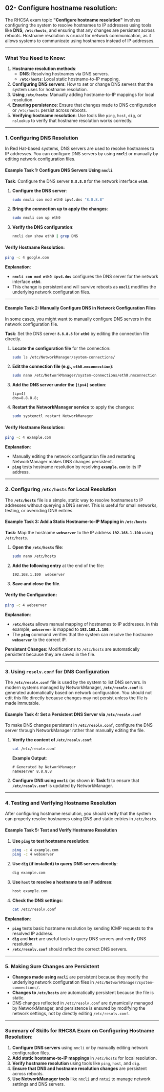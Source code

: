 ## 02- Configure hostname resolution:

The RHCSA exam topic **"Configure hostname resolution"** involves configuring the system to resolve hostnames to IP addresses using tools like **DNS**, **`/etc/hosts`**, and ensuring that any changes are persistent across reboots. Hostname resolution is crucial for network communication, as it allows systems to communicate using hostnames instead of IP addresses.


---

### **What You Need to Know:**
1. **Hostname resolution methods**: 
   - **DNS**: Resolving hostnames via DNS servers.
   - **`/etc/hosts`**: Local static hostname-to-IP mapping.
2. **Configuring DNS servers**: How to set or change DNS servers that the system uses for hostname resolution.
3. **Using `/etc/hosts`**: Manually adding hostname-to-IP mappings for local resolution.
4. **Ensuring persistence**: Ensure that changes made to DNS configuration or `/etc/hosts` persist across reboots.
5. **Verifying hostname resolution**: Use tools like `ping`, `host`, `dig`, or `nslookup` to verify that hostname resolution works correctly.

---

### **1. Configuring DNS Resolution**

In Red Hat-based systems, DNS servers are used to resolve hostnames to IP addresses. You can configure DNS servers by using **`nmcli`** or manually by editing network configuration files.

#### **Example Task 1: Configure DNS Servers Using `nmcli`**

**Task:** Configure the DNS server **`8.8.8.8`** for the network interface **`eth0`**.

1. **Configure the DNS server**:
   ```bash
   sudo nmcli con mod eth0 ipv4.dns "8.8.8.8"
   ```

2. **Bring the connection up to apply the changes**:
   ```bash
   sudo nmcli con up eth0
   ```

3. **Verify the DNS configuration**:
   ```bash
   nmcli dev show eth0 | grep DNS
   ```

#### **Verify Hostname Resolution**:
```bash
ping -c 4 google.com
```

**Explanation**:
- **`nmcli con mod eth0 ipv4.dns`** configures the DNS server for the network interface **`eth0`**.
- This change is persistent and will survive reboots as **`nmcli`** modifies the underlying network configuration files.

---

#### **Example Task 2: Manually Configure DNS in Network Configuration Files**

In some cases, you might want to manually configure DNS servers in the network configuration file.

**Task:** Set the DNS server **`8.8.8.8`** for **`eth0`** by editing the connection file directly.

1. **Locate the configuration file** for the connection:
   ```bash
   sudo ls /etc/NetworkManager/system-connections/
   ```

2. **Edit the connection file (e.g., `eth0.nmconnection`)**:
   ```bash
   sudo nano /etc/NetworkManager/system-connections/eth0.nmconnection
   ```

3. **Add the DNS server under the `[ipv4]` section**:
   ```
   [ipv4]
   dns=8.8.8.8;
   ```

4. **Restart the NetworkManager service** to apply the changes:
   ```bash
   sudo systemctl restart NetworkManager
   ```

#### **Verify Hostname Resolution**:
```bash
ping -c 4 example.com
```

**Explanation**:
- Manually editing the network configuration file and restarting NetworkManager makes DNS changes persistent.
- **`ping`** tests hostname resolution by resolving **`example.com`** to its IP address.

---

### **2. Configuring `/etc/hosts` for Local Resolution**

The **`/etc/hosts`** file is a simple, static way to resolve hostnames to IP addresses without querying a DNS server. This is useful for small networks, testing, or overriding DNS entries.

#### **Example Task 3: Add a Static Hostname-to-IP Mapping in `/etc/hosts`**

**Task:** Map the hostname **`webserver`** to the IP address **`192.168.1.100`** using `/etc/hosts`.

1. **Open the `/etc/hosts` file**:
   ```bash
   sudo nano /etc/hosts
   ```

2. **Add the following entry** at the end of the file:
   ```
   192.168.1.100  webserver
   ```

3. **Save and close the file**.

#### **Verify the Configuration**:
```bash
ping -c 4 webserver
```

**Explanation**:
- **`/etc/hosts`** allows manual mapping of hostnames to IP addresses. In this example, **`webserver`** is mapped to **`192.168.1.100`**.
- The **`ping`** command verifies that the system can resolve the hostname **`webserver`** to the correct IP.

**Persistent Changes**: Modifications to `/etc/hosts` are automatically persistent because they are saved in the file.

---

### **3. Using `resolv.conf` for DNS Configuration**

The **`/etc/resolv.conf`** file is used by the system to list DNS servers. In modern systems managed by NetworkManager, **`/etc/resolv.conf`** is generated automatically based on network configuration. You should not edit this file directly because changes may not persist unless the file is made immutable.

#### **Example Task 4: Set a Persistent DNS Server via `/etc/resolv.conf`**

To make DNS changes persistent in **`/etc/resolv.conf`**, configure the DNS server through NetworkManager rather than manually editing the file.

1. **Verify the content of `/etc/resolv.conf`**:
   ```bash
   cat /etc/resolv.conf
   ```

   **Example Output**:
   ```
   # Generated by NetworkManager
   nameserver 8.8.8.8
   ```

2. **Configure DNS using `nmcli`** (as shown in **Task 1**) to ensure that **`/etc/resolv.conf`** is updated by NetworkManager.

---

### **4. Testing and Verifying Hostname Resolution**

After configuring hostname resolution, you should verify that the system can properly resolve hostnames using DNS and static entries in `/etc/hosts`.

#### **Example Task 5: Test and Verify Hostname Resolution**

1. **Use `ping` to test hostname resolution**:
   ```bash
   ping -c 4 example.com
   ping -c 4 webserver
   ```

2. **Use `dig` (if installed) to query DNS servers directly**:
   ```bash
   dig example.com
   ```

3. **Use `host` to resolve a hostname to an IP address**:
   ```bash
   host example.com
   ```

4. **Check the DNS settings**:
   ```bash
   cat /etc/resolv.conf
   ```

**Explanation**:
- **`ping`** tests basic hostname resolution by sending ICMP requests to the resolved IP address.
- **`dig`** and **`host`** are useful tools to query DNS servers and verify DNS resolution.
- **`/etc/resolv.conf`** should reflect the correct DNS servers.

---

### **5. Making Sure Changes are Persistent**

- **Changes made using `nmcli`** are persistent because they modify the underlying network configuration files in `/etc/NetworkManager/system-connections/`.
- **Changes to `/etc/hosts`** are automatically persistent because the file is static.
- DNS changes reflected in `/etc/resolv.conf` are dynamically managed by NetworkManager, and persistence is ensured by modifying the network settings, not by directly editing `/etc/resolv.conf`.

---

### Summary of Skills for RHCSA Exam on Configuring Hostname Resolution:
1. **Configure DNS servers** using `nmcli` or by manually editing network configuration files.
2. **Add static hostname-to-IP mappings** in `/etc/hosts` for local resolution.
3. **Verify hostname resolution** using tools like `ping`, `host`, and `dig`.
4. **Ensure that DNS and hostname resolution changes** are persistent across reboots.
5. **Use NetworkManager tools** like `nmcli` and `nmtui` to manage network settings and DNS servers.


